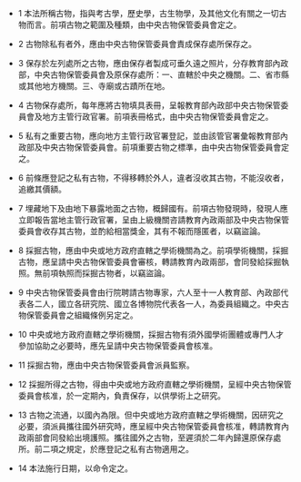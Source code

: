 * 1 本法所稱古物，指與考古學，歷史學，古生物學，及其他文化有關之一切古物而言。前項古物之範圍及種類，由中央古物保管委員會定之。

* 2 古物除私有者外，應由中央古物保管委員會責成保存處所保存之。

* 3 保存於左列處所之古物，應由保存者製成可垂久遠之照片，分存教育部內政部，中央古物保管委員會及原保存處所：一、直轄於中央之機關。二、省市縣或其他地方機關。三、寺廟或古蹟所在地。

* 4 古物保存處所，每年應將古物填具表冊，呈報教育部內政部中央古物保管委員會及地方主管行政官署。前項表冊格式，由中央古物保管委員會定之。

* 5 私有之重要古物，應向地方主管行政官署登記，並由該管官署彙報教育部內政部及中央古物保管委員會。前項重要古物之標準，由中央古物保管委員會定之。

* 6 前條應登記之私有古物，不得移轉於外人，違者沒收其古物，不能沒收者，追繳其價額。

* 7 埋藏地下及由地下暴露地面之古物，概歸國有。前項古物發現時，發現人應立即報告當地主管行政官署，呈由上級機關咨請教育內政兩部及中央古物保管委員會收存其古物，並酌給相當獎金，其有不報而隱匿者，以竊盜論。

* 8 採掘古物，應由中央或地方政府直轄之學術機關為之。前項學術機關，採掘古物，應呈請中央古物保管委員會審核，轉請教育內政兩部，會同發給採掘執照。無前項執照而採掘古物者，以竊盜論。

* 9 中央古物保管委員會由行院聘請古物專家，六人至十一人教育部、內政部代表各二人，國立各研究院、國立各博物院代表各一人，為委員組織之。中央古物保管委員會之組織條例另定之。

* 10 中央或地方政府直轄之學術機關，採掘古物有須外國學術團體或專門人才參加協助之必要時，應先呈請中央古物保管委員會核准。

* 11 採掘古物，應由中央古物保管委員會派員監察。

* 12 採掘所得之古物，得由中央或地方政府直轄之學術機關，呈經中央古物保管委員會核准，於一定期內，負責保存，以供學術上之研究。

* 13 古物之流通，以國內為限。但中央或地方政府直轄之學術機關，因研究之必要，須派員攜往國外研究時，應呈經中央古物保管委員會核准，轉請教育內政兩部會同發給出境護照。攜往國外之古物，至遲須於二年內歸還原保存處所。前二項之規定，於應登記之私有古物適用之。

* 14 本法施行日期，以命令定之。

